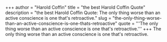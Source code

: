+++
author = "Harold Coffin"
title = "the best Harold Coffin Quote"
description = "the best Harold Coffin Quote: The only thing worse than an active conscience is one that's retroactive."
slug = "the-only-thing-worse-than-an-active-conscience-is-one-thats-retroactive"
quote = '''The only thing worse than an active conscience is one that's retroactive.'''
+++
The only thing worse than an active conscience is one that's retroactive.
